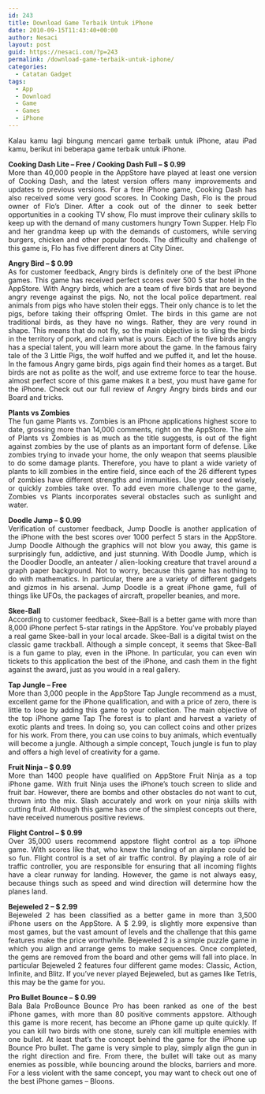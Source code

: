 ```yaml
---
id: 243
title: Download Game Terbaik Untuk iPhone
date: 2010-09-15T11:43:40+00:00
author: Nesaci
layout: post
guid: https://nesaci.com/?p=243
permalink: /download-game-terbaik-untuk-iphone/
categories:
  - Catatan Gadget
tags:
  - App
  - Download
  - Game
  - Games
  - iPhone
---
```

<p style="text-align: justify;">
  Kalau kamu lagi bingung mencari game terbaik untuk iPhone, atau iPad kamu, berikut ini beberapa game terbaik untuk iPhone.
</p>

<p style="text-align: justify;">
  <strong>Cooking Dash Lite &#8211; Free / Cooking Dash Full &#8211; $ 0.99</strong><br /> More than 40,000 people in the AppStore have played at least one version of Cooking Dash, and the latest version offers many improvements and updates to previous versions. For a free iPhone game, Cooking Dash has also received some very good scores. In Cooking Dash, Flo is the proud owner of Flo&#8217;s Diner. After a cook out of the dinner to seek better opportunities in a cooking TV show, Flo must improve their culinary skills to keep up with the demand of many customers hungry Town Supper. Help Flo and her grandma keep up with the demands of customers, while serving burgers, chicken and other popular foods. The difficulty and challenge of this game is, Flo has five different diners at City Diner.
</p>

<p style="text-align: justify;">
  <strong>Angry Bird &#8211; $ 0.99</strong><br /> As for customer feedback, Angry birds is definitely one of the best iPhone games. This game has received perfect scores over 500 5 star hotel in the AppStore. With Angry birds, which are a team of five birds that are beyond angry revenge against the pigs. No, not the local police department. real animals from pigs who have stolen their eggs. Their only chance is to let the pigs, before taking their offspring Omlet. The birds in this game are not traditional birds, as they have no wings. Rather, they are very round in shape. This means that do not fly, so the main objective is to sling the birds in the territory of pork, and claim what is yours. Each of the five birds angry has a special talent, you will learn more about the game. In the famous fairy tale of the 3 Little Pigs, the wolf huffed and we puffed it, and let the house. In the famous Angry game birds, pigs again find their homes as a target. But birds are not as polite as the wolf, and use extreme force to tear the house. almost perfect score of this game makes it a best, you must have game for the iPhone. Check out our full review of Angry Angry birds birds and our Board and tricks.
</p>

<p style="text-align: justify;">
  <strong>Plants vs Zombies</strong><br /> The fun game Plants vs. Zombies is an iPhone applications highest score to date, grossing more than 14,000 comments, right on the AppStore. The aim of Plants vs Zombies is as much as the title suggests, is out of the fight against zombies by the use of plants as an important form of defense. Like zombies trying to invade your home, the only weapon that seems plausible to do some damage plants. Therefore, you have to plant a wide variety of plants to kill zombies in the entire field, since each of the 26 different types of zombies have different strengths and immunities. Use your seed wisely, or quickly zombies take over. To add even more challenge to the game, Zombies vs Plants incorporates several obstacles such as sunlight and water.
</p>

<p style="text-align: justify;">
  <strong>Doodle Jump &#8211; $ 0.99</strong><br /> Verification of customer feedback, Jump Doodle is another application of the iPhone with the best scores over 1000 perfect 5 stars in the AppStore. Jump Doodle Although the graphics will not blow you away, this game is surprisingly fun, addictive, and just stunning. With Doodle Jump, which is the Doodler Doodle, an anteater / alien-looking creature that travel around a graph paper background. Not to worry, because this game has nothing to do with mathematics. In particular, there are a variety of different gadgets and gizmos in his arsenal. Jump Doodle is a great iPhone game, full of things like UFOs, the packages of aircraft, propeller beanies, and more.
</p>

<p style="text-align: justify;">
  <strong>Skee-Ball</strong><br /> According to customer feedback, Skee-Ball is a better game with more than 8,000 iPhone perfect 5-star ratings in the AppStore. You&#8217;ve probably played a real game Skee-ball in your local arcade. Skee-Ball is a digital twist on the classic game trackball. Although a simple concept, it seems that Skee-Ball is a fun game to play, even in the iPhone. In particular, you can even win tickets to this application the best of the iPhone, and cash them in the fight against the award, just as you would in a real gallery.
</p>

<p style="text-align: justify;">
  <strong>Tap Jungle &#8211; Free</strong><br /> More than 3,000 people in the AppStore Tap Jungle recommend as a must, excellent game for the iPhone qualification, and with a price of zero, there is little to lose by adding this game to your collection. The main objective of the top iPhone game Tap The forest is to plant and harvest a variety of exotic plants and trees. In doing so, you can collect coins and other prizes for his work. From there, you can use coins to buy animals, which eventually will become a jungle. Although a simple concept, Touch jungle is fun to play and offers a high level of creativity for a game.
</p>

<p style="text-align: justify;">
  <strong>Fruit Ninja &#8211; $ 0.99</strong><br /> More than 1400 people have qualified on AppStore Fruit Ninja as a top iPhone game. With fruit Ninja uses the iPhone&#8217;s touch screen to slide and fruit bar. However, there are bombs and other obstacles do not want to cut, thrown into the mix. Slash accurately and work on your ninja skills with cutting fruit. Although this game has one of the simplest concepts out there, have received numerous positive reviews.
</p>

<p style="text-align: justify;">
  <strong>Flight Control &#8211; $ 0.99</strong><br /> Over 35,000 users recommend appstore flight control as a top iPhone game. With scores like that, who knew the landing of an airplane could be so fun. Flight control is a set of air traffic control. By playing a role of air traffic controller, you are responsible for ensuring that all incoming flights have a clear runway for landing. However, the game is not always easy, because things such as speed and wind direction will determine how the planes land.
</p>

<p style="text-align: justify;">
  <strong>Bejeweled 2 &#8211; $ 2.99</strong><br /> Bejeweled 2 has been classified as a better game in more than 3,500 iPhone users on the AppStore. A $ 2.99, is slightly more expensive than most games, but the vast amount of levels and the challenge that this game features make the price worthwhile. Bejeweled 2 is a simple puzzle game in which you align and arrange gems to make sequences. Once completed, the gems are removed from the board and other gems will fall into place. In particular Bejeweled 2 features four different game modes: Classic, Action, Infinite, and Blitz. If you&#8217;ve never played Bejeweled, but as games like Tetris, this may be the game for you.
</p>

<p style="text-align: justify;">
  <strong>Pro Bullet Bounce &#8211; $ 0.99</strong><br /> Bala Bala ProBounce Bounce Pro has been ranked as one of the best iPhone games, with more than 80 positive comments appstore. Although this game is more recent, has become an iPhone game up quite quickly. If you can kill two birds with one stone, surely can kill multiple enemies with one bullet. At least that&#8217;s the concept behind the game for the iPhone up Bounce Pro bullet. The game is very simple to play, simply align the gun in the right direction and fire. From there, the bullet will take out as many enemies as possible, while bouncing around the blocks, barriers and more. For a less violent with the same concept, you may want to check out one of the best iPhone games &#8211; Bloons.
</p>